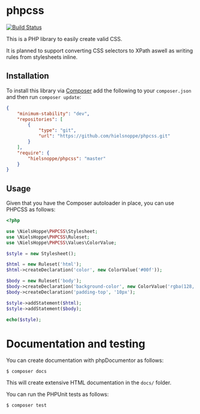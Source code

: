 # phpcss

[![Build Status](https://travis-ci.org/hielsnoppe/phpcss.svg?branch=master)](https://travis-ci.org/hielsnoppe/phpcss)

This is a PHP library to easily create valid CSS.

It is planned to support converting CSS selectors to XPath aswell as writing rules from stylesheets inline.

## Installation

To install this library via [Composer](http://getcomposer.org) add the following to your `composer.json` and then run `composer update`:

```json
{
    "minimum-stability": "dev",
    "repositories": [
        {
            "type": "git",
            "url": "https://github.com/hielsnoppe/phpcss.git"
        }
    ],
    "require": {
        "hielsnoppe/phpcss": "master"
    }
}
```

## Usage

Given that you have the Composer autoloader in place, you can use PHPCSS as follows:

```php
<?php

use \NielsHoppe\PHPCSS\Stylesheet;
use \NielsHoppe\PHPCSS\Ruleset;
use \NielsHoppe\PHPCSS\Values\ColorValue;

$style = new Stylesheet();

$html = new Ruleset('html');
$html->createDeclaration('color', new ColorValue('#00f'));

$body = new Ruleset('body');
$body->createDeclaration('background-color', new ColorValue('rgba(128, 255 , 0, 0.5)'));
$body->createDeclaration('padding-top', '10px');

$style->addStatement($html);
$style->addStatement($body);

echo($style);
```

# Documentation and testing

You can create documentation with phpDocumentor as follows:

```
$ composer docs
```

This will create extensive HTML documentation in the `docs/` folder.

You can run the PHPUnit tests as follows:

```
$ composer test
```
